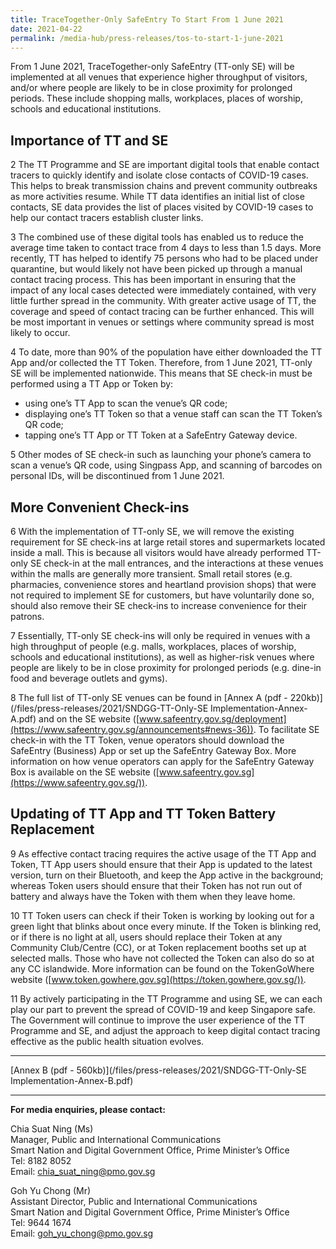 ```yaml
---
title: TraceTogether-Only SafeEntry To Start From 1 June 2021
date: 2021-04-22
permalink: /media-hub/press-releases/tos-to-start-1-june-2021
---
```

From 1 June 2021, TraceTogether-only SafeEntry (TT-only SE) will be implemented at all venues that experience higher throughput of visitors, and/or where people are likely to be in close proximity for prolonged periods. These include shopping malls, workplaces, places of worship, schools and educational institutions.

## Importance of TT and SE

2 The TT Programme and SE are important digital tools that enable contact tracers to quickly identify and isolate close contacts of COVID-19 cases. This helps to break transmission chains and prevent community outbreaks as more activities resume. While TT data identifies an initial list of close contacts, SE data provides the list of places visited by COVID-19 cases to help our contact tracers establish cluster links.

3 The combined use of these digital tools has enabled us to reduce the average time taken to contact trace from 4 days to less than 1.5 days. More recently, TT has helped to identify 75 persons who had to be placed under quarantine, but would likely not have been picked up through a manual contact tracing process. This has been important in ensuring that the impact of any local cases detected were immediately contained, with very little further spread in the community. With greater active usage of TT, the coverage and speed of contact tracing can be further enhanced. This will be most important in venues or settings where community spread is most likely to occur.

4 To date, more than 90% of the population have either downloaded the TT App and/or collected the TT Token. Therefore, from 1 June 2021, TT-only SE will be implemented nationwide. This means that SE check-in must be performed using a TT App or Token by:

*   using one’s TT App to scan the venue’s QR code;
*   displaying one’s TT Token so that a venue staff can scan the TT Token’s QR code;
*   tapping one’s TT App or TT Token at a SafeEntry Gateway device.

5 Other modes of SE check-in such as launching your phone’s camera to scan a venue’s QR code, using Singpass App, and scanning of barcodes on personal IDs, will be discontinued from 1 June 2021.

## More Convenient Check-ins

6 With the implementation of TT-only SE, we will remove the existing requirement for SE check-ins at large retail stores and supermarkets located inside a mall. This is because all visitors would have already performed TT-only SE check-in at the mall entrances, and the interactions at these venues within the malls are generally more transient. Small retail stores (e.g. pharmacies, convenience stores and heartland provision shops) that were not required to implement SE for customers, but have voluntarily done so, should also remove their SE check-ins to increase convenience for their patrons.

7 Essentially, TT-only SE check-ins will only be required in venues with a high throughput of people (e.g. malls, workplaces, places of worship, schools and educational institutions), as well as higher-risk venues where people are likely to be in close proximity for prolonged periods (e.g. dine-in food and beverage outlets and gyms).

8 The full list of TT-only SE venues can be found in  [Annex A (pdf - 220kb)](/files/press-releases/2021/SNDGG-TT-Only-SE Implementation-Annex-A.pdf) and on the SE website ([www.safeentry.gov.sg/deployment](https://www.safeentry.gov.sg/announcements#news-36)). To facilitate SE check-in with the TT Token, venue operators should download the SafeEntry (Business) App or set up the SafeEntry Gateway Box. More information on how venue operators can apply for the SafeEntry Gateway Box is available on the SE website ([www.safeentry.gov.sg](https://www.safeentry.gov.sg/)).

## Updating of TT App and TT Token Battery Replacement

9 As effective contact tracing requires the active usage of the TT App and Token, TT App users should ensure that their App is updated to the latest version, turn on their Bluetooth, and keep the App active in the background; whereas Token users should ensure that their Token has not run out of battery and always have the Token with them when they leave home.

10 TT Token users can check if their Token is working by looking out for a green light that blinks about once every minute. If the Token is blinking red, or if there is no light at all, users should replace their Token at any Community Club/Centre (CC), or at Token replacement booths set up at selected malls. Those who have not collected the Token can also do so at any CC islandwide. More information can be found on the TokenGoWhere website ([www.token.gowhere.gov.sg](https://token.gowhere.gov.sg/)).

11 By actively participating in the TT Programme and using SE, we can each play our part to prevent the spread of COVID-19 and keep Singapore safe. The Government will continue to improve the user experience of the TT Programme and SE, and adjust the approach to keep digital contact tracing effective as the public health situation evolves.

---

[Annex B (pdf - 560kb)](/files/press-releases/2021/SNDGG-TT-Only-SE Implementation-Annex-B.pdf)

---

**For media enquiries, please contact:**

Chia Suat Ning (Ms)<br>
Manager, Public and International Communications<br>
Smart Nation and Digital Government Office, Prime Minister’s Office<br>
Tel: 8182 8052<br>
Email:  [chia_suat_ning@pmo.gov.sg](mailto:chia_suat_ning@pmo.gov.sg)

Goh Yu Chong (Mr)<br>
Assistant Director, Public and International Communications<br>
Smart Nation and Digital Government Office, Prime Minister’s Office<br>
Tel: 9644 1674<br>
Email:  [goh_yu_chong@pmo.gov.sg](mailto:goh_yu_chong@pmo.gov.sg)